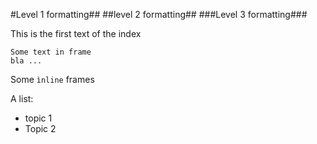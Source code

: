 #Level 1 formatting##
##level 2 formatting##
###Level 3 formatting###

This is the first text of the index

    Some text in frame
    bla ...
  
Some `ìnline` frames

A list:
* topic 1
* Topic 2
